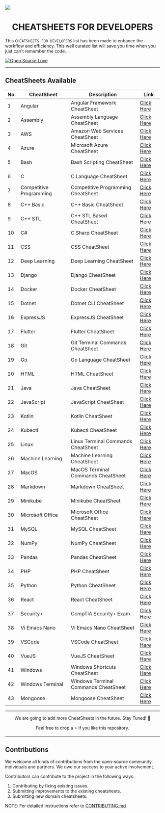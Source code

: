 <!-- <img src="./assets/CheatSheet.png"></img> -->

<img src="https://user-images.githubusercontent.com/75118658/193441891-f4e14df7-2213-4ac1-b9a7-c9811e6cf54a.png"></img>

<!-- --- -->

<b><h1 align='center'>CHEATSHEETS FOR DEVELOPERS</h1></b>

This `CHEATSHEETS FOR DEVELOPERS` list has been made to enhance the workflow and efficiency. This well curated list will save you time when you just can't remember the code.

[![Open Source Love](https://badges.frapsoft.com/os/v1/open-source.svg?v=103)](https://github.com/ellerbrock/open-source-badges/)

---

## CheatSheets Available

| No. | CheatSheet              | Description                          | Link                                                                         |
| --- | ----------------------- | ------------------------------------ | ---------------------------------------------------------------------------- |
| 1   | Angular                 | Angular Framework CheatSheet         | <a href="./CheatSheets/angular-cheatsheet.md">Click Here</a>                 |
| 2   | Assembly                | Assembly Language CheatSheet         | <a href="./CheatSheets/assembly-cheatsheet.md">Click Here</a>                |
| 3   | AWS                     | Amazon Web Services CheatSheet       | <a href="./CheatSheets/aws-cheatsheet.md">Click Here</a>                     |
| 4   | Azure                   | Microsoft Azure CheatSheet           | <a href="./CheatSheets/azure-cheatsheet.md">Click Here</a>                   |
| 5   | Bash                    | Bash Scripting CheatSheet            | <a href="./CheatSheets/bash-cheatsheet.md">Click Here</a>                    |
| 6   | C                       | C Language CheatSheet                | <a href="./CheatSheets/c-cheatsheet.md">Click Here</a>                       |
| 7   | Competitive Programming | Competitive Programming CheatSheet   | <a href="./CheatSheets/competitive-programming-cheatsheet.md">Click Here</a> |
| 8   | C++ Basic               | C++ Basic CheatSheet                 | <a href="./CheatSheets/cpp-basic-cheatsheet.md">Click Here</a>               |
| 9   | C++ STL                 | C++ STL Based CheatSheet             | <a href="./CheatSheets/cpp-stl-cheatsheet.md">Click Here</a>                 |
| 10  | C#                      | C Sharp CheatSheet                   | <a href="./CheatSheets/csharp-cheatsheet.md">Click Here</a>                  |
| 11  | CSS                     | CSS CheatSheet                       | <a href="./CheatSheets/css-cheatsheet.md">Click Here</a>                     |
| 12  | Deep Learning           | Deep Learning CheatSheet             | <a href="./CheatSheets/deeplearning-cheatsheet.md">Click Here</a>            |
| 13  | Django                  | Django CheatSheet                    | <a href="./CheatSheets/django-cheatsheet.md">Click Here</a>                  |
| 14  | Docker                  | Docker CheatSheet                    | <a href="./CheatSheets/docker-cheatsheet.md">Click Here</a>                  |
| 15  | Dotnet                  | Dotnet CLI CheatSheet                | <a href="./CheatSheets/dotnet-cli-cheatsheet.md">Click Here</a>              |
| 16  | ExpressJS               | ExpressJS CheatSheet                 | <a href="./CheatSheets/expressjs-cheatsheet.md">Click Here</a>               |
| 17  | Flutter                 | Flutter CheatSheet                   | <a href="./CheatSheets/flutter-cheatsheet.md">Click Here</a>                 |
| 18  | Git                     | Git Terminal Commands CheatSheet     | <a href="./CheatSheets/git-cheatsheet.md">Click Here</a>                     |
| 19  | Go                      | Go Language CheatSheet               | <a href="./CheatSheets/golang-cheatsheet.md">Click Here</a>                  |
| 20  | HTML                    | HTML CheatSheet                      | <a href="./CheatSheets/html-cheatsheet.md">Click Here</a>                    |
| 21  | Java                    | Java CheatSheet                      | <a href="./CheatSheets/java-cheatsheet.md">Click Here</a>                    |
| 22  | JavaScript              | JavaScript CheatSheet                | <a href="./CheatSheets/javascript-cheatsheet.md">Click Here</a>              |
| 23  | Kotlin                  | Kotlin CheatSheet                    | <a href="./CheatSheets/kotlin-cheatsheet.md">Click Here</a>                  |
| 24  | Kubectl                 | Kubectl CheatSheet                   | <a href="./CheatSheets/kubectl-cheatsheet.md">Click Here</a>                 |
| 25  | Linux                   | Linux Terminal Commands CheatSheet   | <a href="./CheatSheets/linux-cheatsheet.md">Click Here</a>                   |
| 26  | Machine Learning        | Machine Learning CheatSheet          | <a href="./CheatSheets/machine-learning-cheatsheet.md">Click Here</a>        |
| 27  | MacOS                   | MacOS Terminal Commands CheatSheet   | <a href="./CheatSheets/macos-cheatsheet.md">Click Here</a>                   |
| 28  | Markdown                | Markdown CheatSheet                  | <a href="./CheatSheets/markdown-cheatsheet.md">Click Here</a>                |
| 29  | Minikube                | Minikube CheatSheet                  | <a href="./CheatSheets/minikube-cheatsheet.md">Click Here</a>                |
| 30  | Microsoft Office        | Microsoft Office CheatSheet          | <a href="./CheatSheets/msoffice-cheatsheet.md">Click Here</a>                |
| 31  | MySQL                   | MySQL CheatSheet                     | <a href="./CheatSheets/mysql-cheatsheet.md">Click Here</a>                   |
| 32  | NumPy                   | NumPy CheatSheet                     | <a href="./CheatSheets/numpy-cheatsheet.md">Click Here</a>                   |
| 33  | Pandas                  | Pandas CheatSheet                    | <a href="./CheatSheets/pandas-cheatsheet.md">Click Here</a>                  |
| 34  | PHP                     | PHP CheatSheet                       | <a href="./CheatSheets/php-cheatsheet.md">Click Here</a>                     |
| 35  | Python                  | Python CheatSheet                    | <a href="./CheatSheets/python-cheatsheet.md">Click Here</a>                  |
| 36  | React                   | React CheatSheet                     | <a href="./CheatSheets/react-cheatsheet.md">Click Here</a>                   |
| 37  | Security+               | CompTIA Security+ Exam               | <a href="./CheatSheets/security-plus-cheatsheet.md">Click Here</a>           |
| 38  | Vi Emacs Nano           | Vi Emacs Nano CheatSheet             | <a href="./CheatSheets/vi-emacs-nano-cheatsheet.md">Click Here</a>           |
| 39  | VSCode                  | VSCode CheatSheet                    | <a href="./CheatSheets/vscode-cheatsheet.md">Click Here</a>                  |
| 40  | VueJS                   | VueJS CheatSheet                     | <a href="./CheatSheets/vuejs-cheatsheet.md">Click Here</a>                   |
| 41  | Windows                 | Windows Shortcuts CheatSheet         | <a href="./CheatSheets/windows-cheatsheet.md">Click Here</a>                 |
| 42  | Windows Terminal        | Windows Terminal Commands CheatSheet | <a href="./CheatSheets/windows-terminal-cheatsheet.md">Click Here</a>        |
| 43  | Mongoose                | Mongoose CheatSheet                  | <a href="./CheatSheets/mongoose-cheatsheet.md">Click Here</a>                   |

---

<p align='center'>We are going to add more CheatSheets in the future. Stay Tuned! 🍁</p>
<p align='center'>Feel free to drop a ⭐ if you like this repository.</p>

---

## Contributions

We welcome all kinds of contributions from the open-source community, individuals and partners. We owe our success to
your active involvement.

Contributors can contribute to the project in the following ways:

1. Contributing by fixing existing issues.
2. Submitting improvements to the existing cheatsheets.
3. Submitting new domain cheatsheets.

NOTE: For detailed instructions refer to [CONTRIBUTING.md](./docs/CONTRIBUTING.md)

